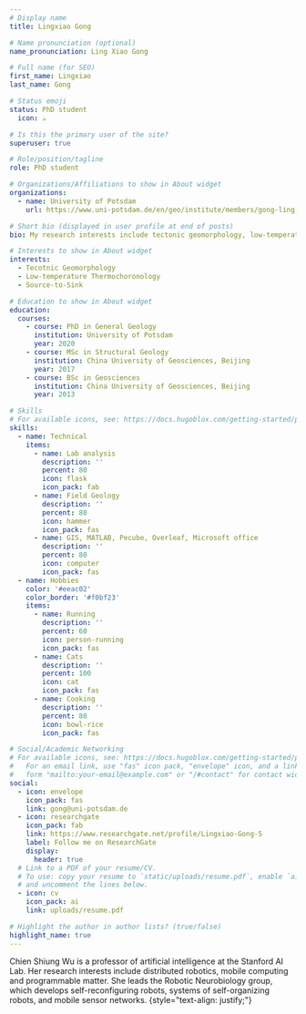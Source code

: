```yaml
---
# Display name
title: Lingxiao Gong

# Name pronunciation (optional)
name_pronunciation: Ling Xiao Gong

# Full name (for SEO)
first_name: Lingxiao
last_name: Gong

# Status emoji
status: PhD student
  icon: ☕️

# Is this the primary user of the site?
superuser: true

# Role/position/tagline
role: PhD student 

# Organizations/Affiliations to show in About widget
organizations:
  - name: University of Potsdam
    url: https://www.uni-potsdam.de/en/geo/institute/members/gong-ling-xiao

# Short bio (displayed in user profile at end of posts)
bio: My research interests include tectonic geomorphology, low-temperature thermochronology, and tectonics.

# Interests to show in About widget
interests:
  - Tecotnic Geomorphology
  - Low-temperature Thermochoronology
  - Source-to-Sink

# Education to show in About widget
education:
  courses:
    - course: PhD in General Geology
      institution: University of Potsdam
      year: 2020
    - course: MSc in Structural Geology
      institution: China University of Geosciences, Beijing
      year: 2017
    - course: BSc in Geosciences
      institution: China University of Geosciences, Beijing
      year: 2013

# Skills
# For available icons, see: https://docs.hugoblox.com/getting-started/page-builder/#icons
skills:
  - name: Technical
    items:
      - name: Lab analysis
        description: ''
        percent: 80
        icon: flask
        icon_pack: fab
      - name: Field Geology
        description: ''
        percent: 80
        icon: hammer
        icon_pack: fas
      - name: GIS, MATLAB, Pecube, Overleaf, Microsoft office
        description: ''
        percent: 80
        icon: computer
        icon_pack: fas
  - name: Hobbies
    color: '#eeac02'
    color_border: '#f0bf23'
    items:
      - name: Running
        description: ''
        percent: 60
        icon: person-running
        icon_pack: fas
      - name: Cats
        description: ''
        percent: 100
        icon: cat
        icon_pack: fas
      - name: Cooking
        description: ''
        percent: 80
        icon: bowl-rice
        icon_pack: fas

# Social/Academic Networking
# For available icons, see: https://docs.hugoblox.com/getting-started/page-builder/#icons
#   For an email link, use "fas" icon pack, "envelope" icon, and a link in the
#   form "mailto:your-email@example.com" or "/#contact" for contact widget.
social:
  - icon: envelope
    icon_pack: fas
    link: gong@uni-potsdam.de
  - icon: researchgate
    icon_pack: fab
    link: https://www.researchgate.net/profile/Lingxiao-Gong-5
    label: Follow me on ResearchGate
    display:
      header: true
  # Link to a PDF of your resume/CV.
  # To use: copy your resume to `static/uploads/resume.pdf`, enable `ai` icons in `params.yaml`,
  # and uncomment the lines below.
  - icon: cv
    icon_pack: ai
    link: uploads/resume.pdf

# Highlight the author in author lists? (true/false)
highlight_name: true
---
```


Chien Shiung Wu is a professor of artificial intelligence at the Stanford AI Lab. Her research interests include distributed robotics, mobile computing and programmable matter. She leads the Robotic Neurobiology group, which develops self-reconfiguring robots, systems of self-organizing robots, and mobile sensor networks.
{style="text-align: justify;"}
